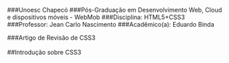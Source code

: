 ###Unoesc Chapecó
###Pós-Graduação em Desenvolvimento Web, Cloud e dispositivos móveis - WebMob
###Disciplina: HTML5+CSS3
###Professor: Jean Carlo Nascimento
###Acadêmico(a): Eduardo Binda

###Artigo de Revisão de CSS3
</br></br>
##Introdução sobre CSS3
</br>


